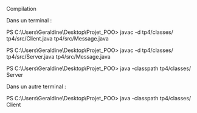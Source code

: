 
Compilation 

Dans un terminal : 

PS C:\Users\Geraldine\Desktop\Projet_POO> javac -d tp4/classes/ tp4/src/Client.java tp4/src/Message.java

PS C:\Users\Geraldine\Desktop\Projet_POO> javac -d tp4/classes/ tp4/src/Server.java tp4/src/Message.java


PS C:\Users\Geraldine\Desktop\Projet_POO> java -classpath tp4/classes/ Server 

Dans un autre terminal : 


PS C:\Users\Geraldine\Desktop\Projet_POO> java -classpath tp4/classes/ Client 